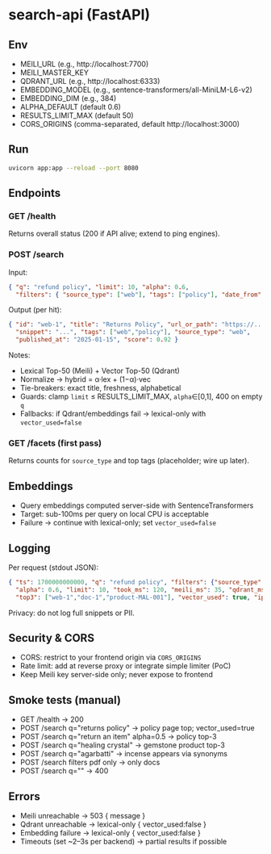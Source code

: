 # search-api (FastAPI)

## Env
- MEILI_URL (e.g., http://localhost:7700)
- MEILI_MASTER_KEY
- QDRANT_URL (e.g., http://localhost:6333)
- EMBEDDING_MODEL (e.g., sentence-transformers/all-MiniLM-L6-v2)
- EMBEDDING_DIM (e.g., 384)
- ALPHA_DEFAULT (default 0.6)
- RESULTS_LIMIT_MAX (default 50)
- CORS_ORIGINS (comma-separated, default http://localhost:3000)

## Run
```bash
uvicorn app:app --reload --port 8080
```

## Endpoints

### GET /health
Returns overall status (200 if API alive; extend to ping engines).

### POST /search
Input:
```json
{ "q": "refund policy", "limit": 10, "alpha": 0.6,
  "filters": { "source_type": ["web"], "tags": ["policy"], "date_from": "2024-01-01", "date_to": "2026-01-01" } }
```
Output (per hit):
```json
{ "id": "web-1", "title": "Returns Policy", "url_or_path": "https://...",
  "snippet": "...", "tags": ["web","policy"], "source_type": "web",
  "published_at": "2025-01-15", "score": 0.92 }
```
Notes:
- Lexical Top-50 (Meili) + Vector Top-50 (Qdrant)
- Normalize → hybrid = α·lex + (1−α)·vec
- Tie-breakers: exact title, freshness, alphabetical
- Guards: clamp `limit` ≤ RESULTS_LIMIT_MAX, `alpha`∈[0,1], 400 on empty `q`
- Fallbacks: if Qdrant/embeddings fail → lexical-only with `vector_used=false`

### GET /facets (first pass)
Returns counts for `source_type` and top tags (placeholder; wire up later).

## Embeddings
- Query embeddings computed server-side with SentenceTransformers
- Target: sub-100ms per query on local CPU is acceptable
- Failure → continue with lexical-only; set `vector_used=false`

## Logging
Per request (stdout JSON):
```json
{ "ts": 1700000000000, "q": "refund policy", "filters": {"source_type":["web"]},
  "alpha": 0.6, "limit": 10, "took_ms": 120, "meili_ms": 35, "qdrant_ms": 40, "merge_ms": 5,
  "top3": ["web-1","doc-1","product-MAL-001"], "vector_used": true, "ip": "127.0.0.1" }
```
Privacy: do not log full snippets or PII.

## Security & CORS
- CORS: restrict to your frontend origin via `CORS_ORIGINS`
- Rate limit: add at reverse proxy or integrate simple limiter (PoC)
- Keep Meili key server-side only; never expose to frontend

## Smoke tests (manual)
- GET /health → 200
- POST /search q="returns policy" → policy page top; vector_used=true
- POST /search q="return an item" alpha=0.5 → policy top-3
- POST /search q="healing crystal" → gemstone product top-3
- POST /search q="agarbatti" → incense appears via synonyms
- POST /search filters pdf only → only docs
- POST /search q="" → 400

## Errors
- Meili unreachable → 503 { message }
- Qdrant unreachable → lexical-only { vector_used:false }
- Embedding failure → lexical-only { vector_used:false }
- Timeouts (set ~2–3s per backend) → partial results if possible
